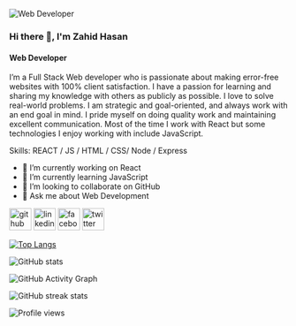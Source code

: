 ![Web Developer](https://scontent.fdac7-1.fna.fbcdn.net/v/t31.18172-8/21686956_1962757744004696_4775336314117417139_o.jpg?_nc_cat=108&ccb=1-7&_nc_sid=174925&_nc_ohc=O_7F3YhXdPUAX-KU4ri&_nc_ht=scontent.fdac7-1.fna&oh=00_AfDtJW2mI5KA4FWw3gnEbyubdUHRkmD76ILS8DMArMfIdA&oe=63A07798)

### Hi there 👋, I'm Zahid Hasan
#### Web Developer

I’m a Full Stack Web developer who is passionate about making error-free websites with 100% client satisfaction. I have a passion for learning and sharing my knowledge with others as publicly as possible. I love to solve real-world problems. I am strategic and goal-oriented, and always work with an end goal in mind. I pride myself on doing quality work and maintaining excellent communication. Most of the time I work with React but some technologies I enjoy working with include JavaScript.

Skills:  REACT / JS / HTML / CSS/ Node / Express 

- 🔭 I’m currently working on React 
- 🌱 I’m currently learning JavaScript 
- 👯 I’m looking to collaborate on GitHub 
- 💬 Ask me about Web Development 


[<img src='https://cdn.jsdelivr.net/npm/simple-icons@3.0.1/icons/github.svg' alt='github' height='40'>](https://github.com/zahidupm)  [<img src='https://cdn.jsdelivr.net/npm/simple-icons@3.0.1/icons/linkedin.svg' alt='linkedin' height='40'>](https://www.linkedin.com/in/zahidhasanbd121/)  [<img src='https://cdn.jsdelivr.net/npm/simple-icons@3.0.1/icons/facebook.svg' alt='facebook' height='40'>](https://www.facebook.com/zahidhasanbd121)  [<img src='https://cdn.jsdelivr.net/npm/simple-icons@3.0.1/icons/twitter.svg' alt='twitter' height='40'>](https://twitter.com/zahidhasanbd121)  

[![Top Langs](https://github-readme-stats.vercel.app/api/top-langs/?username=zahidupm)](https://github.com/anuraghazra/github-readme-stats)

![GitHub stats](https://github-readme-stats.vercel.app/api?username=zahidupm&show_icons=true&count_private=true)  

![GitHub Activity Graph](https://activity-graph.herokuapp.com/graph?username=zahidupm)  

![GitHub streak stats](https://github-readme-streak-stats.herokuapp.com/?user=zahidupm)  

![Profile views](https://gpvc.arturio.dev/zahidupm)  
